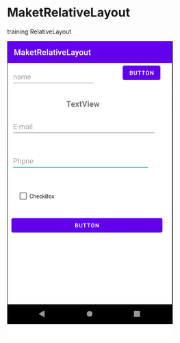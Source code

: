 # MaketRelativeLayout

training RelativeLayout

![Image alt](https://github.com/PrilepskiyAE/MaketRelativeLayout/blob/master/images/screen1.bmp)
